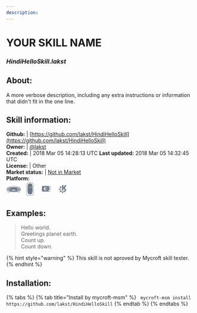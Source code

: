 ```yaml
---    
description:   
---    
```

# YOUR SKILL NAME  
### _HindiHelloSkill.lakst_  
## About:  
A more verbose description, including any extra instructions or
information that didn't fit in the one line.

## Skill information:  
**Github:** | [https://github.com/lakst/HindiHelloSkill](https://github.com/lakst/HindiHelloSkill)  
**Owner:** | [@lakst](https://github.com/lakst)  
**Created:** | 2018 Mar 05 14:28:13 UTC  **Last updated:** 2018 Mar 05 14:32:45 UTC  
**License:** | Other  
**Market status:** | [Not in Market](https://market.mycroft.ai/skill/)  
**Platform:**  
 ![](../.gitbook/assets/mark-1-icon.png)  ![](../.gitbook/assets/mark-2-icon.png)  ![](../.gitbook/assets/picroft-icon.png)  ![](../.gitbook/assets/kde.png)   
## Examples:  
> Hello world.  
> Greetings planet earth.  
> Count up.  
> Count down.  
  
{% hint style="warning" %}
This skill is not aproved by Mycroft skill tester.
{% endhint %}
    
## Installation:  
{% tabs %}
{% tab title="Install by mycroft-msm" %}
``` mycroft-msm install https://github.com/lakst/HindiHelloSkill```
{% endtab %}
  {% endtabs %}
  